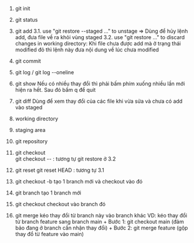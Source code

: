 1. git init
2. git status
3. git add
    3.1. use "git restore --staged <file>..." to unstage => Dùng để hủy lệnh add, đưa file về ra khỏi vùng staged
    3.2. use "git restore <file>..." to discard changes in working 
directory: Khi file chưa được add mà ở trạng thái modified đỏ thì lệnh này đưa nội dung về lúc chưa modified
4. git commit
5. git log / git log --oneline
6. git show <id commit>
    Nếu có nhiều thay đổi thì phải bấm phím xuống nhiều lần mới hiện ra hết. Sau đó bấm q để quit
7. git diff 
    Dùng để xem thay đổi của các file khi vừa sửa và chưa có add vào staged

8. working directory
9. staging area
10. git repository

11. git checkout    
    git checkout -- <file>: tương tự git restore ở 3.2

12. git reset
    git reset HEAD <file>: tương tự 3.1

13. git checkout -b <branch>
    tạo 1 branch mới và checkout vào đó

14. git branch <branch>
    tạo 1 branch mới

15. git checkout <branch>
    checkout vào branch đó

16. git merge
    kéo thay đổi từ branch này vào branch khác
    VD: kéo thay đổi từ branch feature sang branch main
        + Bước 1: git checkout main (đảm bảo đang ở branch cần nhận thay đổi)
        + Bước 2: git merge feature (gộp thay đổ từ feature vào main)


